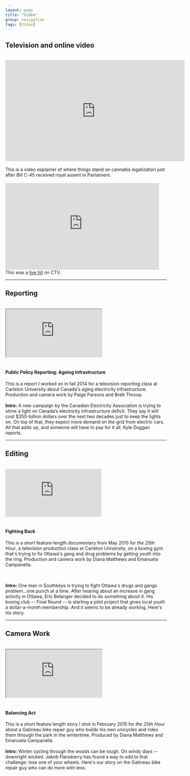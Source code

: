 ```yaml
---
layout: page
title: "Video"
group: navigation
tags: [Video]
---
```

<html>
<body>
<h2>Television and online video</h2>
<br>
<!--
<div class="container-fluid">
<div class="row">
<div class="col-xs-12 col-sm-6 col-md-6">
<div class="embed-responsive embed-responsive-16by9">
<img class="media-object" data-src="holder.js/64x64">
<a href="https://www.dropbox.com/s/yarihh24bdhhoqr/budgey%20day%20pic.JPG?dl=0"><img style="float: right" class="img-responsive" alt="CPAC Live Hit"
src="https://photos-5.dropbox.com/t/2/AADf0SCDlRfeCWSfA7Ng-xJXSWfelxl6EL5aKHIP71oZYA/12/50108349/jpeg/32x32/1/1490076000/0/2/CPAC.JPG/EPOE3KsFGNcwIAIoAg/6t1DkqRpC4p7bGHIG44dESGN5qKpCnhaVohWVu441MA?size=256x256&amp;size_mode=5" style="padding-right: 10px" width="535">
</a>
</div>    
</div>
<div class="hidden-lg hidden-md hidden-sm">&nbsp;</div>
	<div class="col-xs-12 col-sm-6 col-md-6">
		 <h4 class="media-heading">Television interviews</h4>
		 Occasionally I provide political analysis on television. <br>This is from the 2016 budget lockup. <br>Click on the image to watch the video.<br>		 
<br>

<br>
</div>
		 </div>  
</div>
<div class="container-fluid">
<div class="row">
<div class="col-xs-12 col-sm-6 col-md-6">
	<div class="embed-responsive embed-responsive-16by9">
<img class="media-object" data-src="holder.js/64x64">
<iframe src="https://bmplayer-a.akamaihd.net/shareable/embedssl.html?dc=ctvnews_web&cid=934465&col=379&w=480&h=270&pl=0&plh=0&adSite=ctv.ctvnewskitchener&adZone=home&omniAcct=ctvgmnews,ctvgmnewsglobalsuite&section=Kitchener&site=kitchener&shareUrl=http://kitchener.ctvnews.ca/video?clipId=934465&v7=story&v8=&v9=&v10=" width="480" height="270" scrolling="no" frameborder="0" allowfullscreen="true" webkitallowfullscreen="true" mozallowfullscreen="true" ></iframe>
<a href="https://www.dropbox.com/s/p6cnunt1v6rj78q/CTV.jpg?dl=0"><img style="float: right" class="img-responsive" alt="CTV Live Hits"
src="https://photos-1.dropbox.com/t/2/AABpGGBpMiqVnj9sGb_P0bdOkP7mCGFW8vB0v5DokFyvgA/12/50108349/jpeg/32x32/1/1490072400/0/2/CTV.jpg/EPOE3KsFGNcwIAIoAg/w3_yvPAgsIYDQm8CgZp9k4IMo65Vc_iwaByZeKBAnAI?size=1600x1200&size_mode=3" style="padding-right: 10px" height="282" width="535">
</a>
</div>    
</div>

<div class="hidden-lg hidden-md hidden-sm">&nbsp;</div>
	<div class="col-xs-12 col-sm-6 col-md-6">
		 <h4 class="media-heading">Live Television hits</h4>
-->
<div class="container-fluid">
<div class="row">
<div class="col-xs-12 col-sm-6 col-md-6">
	<div class="embed-responsive embed-responsive-16by9">
<iframe width="560" height="315" src="https://www.youtube.com/embed/8g9DRCJpo1c" frameborder="0" allow="autoplay; encrypted-media" allowfullscreen></iframe>
</div>
</div>   
<div class="hidden-lg hidden-md hidden-sm">&nbsp;</div>
<div class="col-xs-12 col-sm-6 col-md-6">
This is a video explainer of where things stand on cannabis legalization just after Bill C-45 received royal assent in Parliament.
<br>
<br>
</div>
</div>
</div>
</div>

 <iframe src="https://bmplayer-a.akamaihd.net/shareable/embedssl.html?dc=ctvnews_web&cid=934465&col=379&w=480&h=270&pl=0&plh=0&adSite=ctv.ctvnewskitchener&adZone=home&omniAcct=ctvgmnews,ctvgmnewsglobalsuite&section=Kitchener&site=kitchener&shareUrl=http://kitchener.ctvnews.ca/video?clipId=934465&v7=story&v8=&v9=&v10=" width="480" height="270" scrolling="no" frameborder="0" allowfullscreen="true" webkitallowfullscreen="true" mozallowfullscreen="true" ></iframe>
<br>
This was a <a href="http://kitchener.ctvnews.ca/video?clipId=934465">live hit</a> on CTV.
<br>
<hr>
<h2>Reporting</h2>
<br>
<div class="container-fluid">
<div class="row">
<div class="col-xs-12 col-sm-6 col-md-6">
	<div class="embed-responsive embed-responsive-16by9">
     <iframe src="https://www.youtube.com/embed/BV5DOCxrNdU" allowfullscreen></iframe> </div></div>   
	 <div class="hidden-lg hidden-md hidden-sm">&nbsp;</div>
     <div class="col-xs-12 col-sm-6 col-md-6">
        <h4 class="media-heading">Public Policy Reporting: Ageing Infrastructure</h4>
        This is a report I worked on in fall 2014 for a television reporting class at Carleton University about Canada's aging electricity infrastructure. Production and camera work by Paige Parsons and Brett Throop.
<br>
<br>
<div class="well"><b>Intro:</b> A new campaign by the Canadian Electricity Association is trying to shine a light on Canada’s electricity infrastructure deficit.
They say it will cost $350-billion dollars over the next two decades just to keep the lights on. On top of that, they expect more demand on the grid from electric cars. All that adds up, and someone will have to pay for it all.
Kyle Duggan reports.
</div>
     </div>
    </div>
	</div>
<!--<br>
<br>
<div class="container-fluid">
<div class="row">
<div class="col-xs-12 col-sm-6 col-md-6">
	<div class="embed-responsive embed-responsive-16by9" align="left">
     <iframe src="https://www.youtube.com/embed/3itAaGyeFqY" allowfullscreen></iframe>
	  </div>
	</div>   
	<div class="hidden-lg hidden-md hidden-sm">&nbsp;</div>
    <div class="col-xs-12 col-sm-6 col-md-6">
	<h4 class="media-heading">Feature Reporting: Collecting in the Digital Age</h4>
        This is a feature report I did about a collectors show for <a href="http://www.centretownnews.ca/multimedia-mainmenu-131/4553-mementoes-of-days-gone-by.html">Centretown News Online</a> in March 2014.
<br>
<br>
<div class="well"><b>Intro:</b> In this ephemeral, wired world, there are still many who prefer to seek out solid mementoes of days gone by.
Kyle Duggan reports from the Ottawa Nostalgia and Collectibles show. A CJTV feature story for Centretown News.
</div>
      </div>
    </div>
	</div> -->
<hr>
<h2>Editing</h2>
   <br>  
<div class="container-fluid">
<div class="row">
<div class="col-xs-12 col-sm-6 col-md-6">
	<div class="embed-responsive embed-responsive-16by9">
<iframe src="https://www.youtube.com/embed/rZ0J8T0aPwo" frameborder="0" allowfullscreen></iframe>
	  </div>
	</div>   
	<div class="hidden-lg hidden-md hidden-sm">&nbsp;</div>
    <div class="col-xs-12 col-sm-6 col-md-6">
	<h4 class="media-heading">Fighting Back</h4>
        This is a short feature-length documentary from May 2015 for <i>the 25th Hour</i>, a television production class at Carleton University, on a boxing gym that's trying to fix Ottawa's gang and drug problems by getting youth into the ring. Production and camera work by Diana Matthews and Emanuela Campanella.</p>
<br>
<br>
<div class="well">   
<b>Intro:</b> One man in Southkeys is trying to fight Ottawa's drugs and gangs problem...one punch at a time.
After hearing about an increase in gang activity in Ottawa, Eric Belanger decided to do something about it.
His boxing club -- Final Round -- is starting a pilot project that gives local youth a dollar-a-month membership.
And it seems to be already working. Here's his story.
</div>
     </div>
    </div>
</div>
<hr>
<h2>Camera Work</h2>
<br>
<div class="container-fluid">
<div class="row">
<div class="col-xs-12 col-sm-6 col-md-6">
	<div class="embed-responsive embed-responsive-16by9">
<iframe src="https://www.youtube.com/embed/HyUfN_p8YQg" allowfullscreen></iframe>
	  </div>
	</div>   
	<div class="hidden-lg hidden-md hidden-sm">&nbsp;</div>
    <div class="col-xs-12 col-sm-6 col-md-6">
<h4 class="media-heading">Balancing Act</h4>
This is a short feature length story I shot in February 2015 for <i>the 25th Hour</i> about a Gatineau bike repair guy who builds his own unicycles and rides them through the park in the wintertime. Produced by Diana Matthews and Emanuela Campanella.
<br>
<br>
<div class="well">
<b>Intro:</b> Winter cycling through the woods can be tough.
On windy days -- downright wicked.
Jakob Flansberry has found a way to add to that challenge: lose one of your wheels.
Here's our story on the Gatineau bike repair guy who can do more with less.
</div>
</div>
</div>
</div>
<!--<br>
<br>
  <div class="container-fluid">
  <div class="row">
  <div class="col-xs-12 col-sm-6 col-md-6">
  	<div class="embed-responsive embed-responsive-16by9">  
      <iframe src="https://www.youtube.com/embed/9QiKndXBfs4" allowfullscreen="allowfullscreen"></iframe>
	  </div>
	</div>   
	<div class="hidden-lg hidden-md hidden-sm">&nbsp;</div>
    <div class="col-xs-12 col-sm-6 col-md-6">
        <h4 class="media-heading">Feature Profile: Jennie and Nina</h4>
	This is a short profile of two women from Thailand who now operate a foodtruck in Ottawa.
     <br>
	 <br>
 <div class="well">
<b>Intro:</b> In the middle of Ottawa's cold winter, two women are working hard to give their customers a warm taste of Thailand.
Jennie Chanthana and Nina Tawena started their business, the Pinn-to-Thai food truck, so they can share their culture's culinary experience -- and some smiles -- with Canadians.
Their truck is a hit with Ottawans looking for something hot to eat on a cold day.</div>

       </div>
      </div>
    </div> -->
